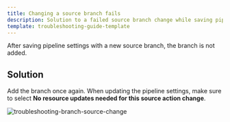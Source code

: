 ```yaml
---
title: Changing a source branch fails
description: Solution to a failed source branch change while saving pipeline settings
template: troubleshooting-guide-template
---
```



After saving pipeline settings with a new source branch, the branch is not added.

## Solution

Add the branch once again. When updating the pipeline settings, make sure to select **No resource updates needed for this source action change**.

![troubleshooting-branch-source-change](https://spryker.s3.eu-central-1.amazonaws.com/cloud-docs/Spryker+Cloud/Troubleshooting/troubleshooting-branch-source-change.png)
